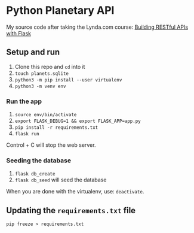 # Python Planetary API

My source code after taking the Lynda.com course:
[Building RESTful APIs with Flask](https://www.lynda.com/Flask-tutorials/Building-RESTful-APIs-Flask/794143-2.html)

## Setup and run

1. Clone this repo and `cd` into it
1. `touch planets.sqlite`
1. `python3 -m pip install --user virtualenv`
1. `python3 -m venv env`

### Run the app

1. `source env/bin/activate`
1. `export FLASK_DEBUG=1 && export FLASK_APP=app.py`
1. `pip install -r requirements.txt`
1. `flask run`

Control + C will stop the web server.

### Seeding the database

1. `flask db_create`
1. `flask db_seed` will seed the database

When you are done with the virtualenv, use: `deactivate`.

## Updating the `requirements.txt` file

`pip freeze > requirements.txt`
